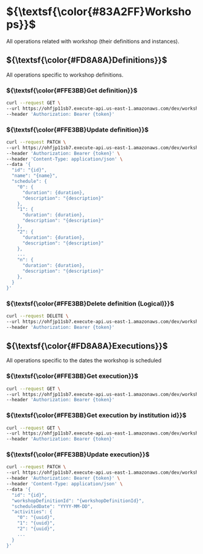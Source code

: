 # ${\textsf{\color{#83A2FF}Workshops}}$
All operations related with workshop (their definitions and instances).

## ${\textsf{\color{#FD8A8A}Definitions}}$
All operations specific to workshop definitions.

### ${\textsf{\color{#FFE3BB}Get definition}}$
```bash
curl --request GET \
--url https://ohfjp11sb7.execute-api.us-east-1.amazonaws.com/dev/workshops/definitions \
--header 'Authorization: Bearer {token}'
```

### ${\textsf{\color{#FFE3BB}Update definition}}$
```bash
curl --request PATCH \
--url https://ohfjp11sb7.execute-api.us-east-1.amazonaws.com/dev/workshops/definitions/{id} \
--header 'Authorization: Bearer {token}' \
--header 'Content-Type: application/json' \
--data '{
  "id": "{id}",
  "name": "{name}",
  "schedule": {
    "0": {
      "duration": {duration},
      "description": "{description}"
    },
    "1": {
      "duration": {duration},
      "description": "{description}"
    },
    "2": {
      "duration": {duration},
      "description": "{description}"
    },
    ...
    "n": {
      "duration": {duration},
      "description": "{description}"
    },
  }
}'
```
### ${\textsf{\color{#FFE3BB}Delete definition (Logical)}}$
```bash
curl --request DELETE \
--url https://ohfjp11sb7.execute-api.us-east-1.amazonaws.com/dev/workshops/definitions/{id} \
--header 'Authorization: Bearer {token}'
```

## ${\textsf{\color{#FD8A8A}Executions}}$
All operations specific to the dates the workshop is scheduled

### ${\textsf{\color{#FFE3BB}Get execution}}$
```bash
curl --request GET \
--url https://ohfjp11sb7.execute-api.us-east-1.amazonaws.com/dev/workshops/executions/{id} \
--header 'Authorization: Bearer {token}'
```
### ${\textsf{\color{#FFE3BB}Get execution by institution id}}$
```bash
curl --request GET \
--url https://ohfjp11sb7.execute-api.us-east-1.amazonaws.com/dev/workshops/executions/institution/{id} \
--header 'Authorization: Bearer {token}'
```

### ${\textsf{\color{#FFE3BB}Update execution}}$
```bash
curl --request PATCH \
--url https://ohfjp11sb7.execute-api.us-east-1.amazonaws.com/dev/workshops/executions/{id} \
--header 'Authorization: Bearer {token}' \
--header 'Content-Type: application/json' \
--data '{
  "id": "{id}",
  "workshopDefinitionId": "{workshopDefinitionId}",
  "scheduledDate": "YYYY-MM-DD",
  "activities": {
    "0": "{uuid}",
    "1": "{uuid}",
    "2": "{uuid}",
    ...
  }
}'
```


